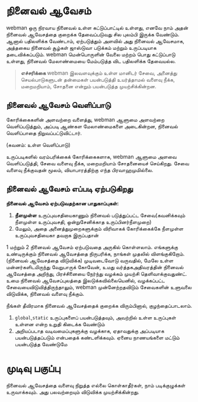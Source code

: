 # நினைவல் ஆவேசம்
webman ஒரு நிரவாய நினைவல் உள்ள கட்டுப்பாட்டில் உள்ளது, எனவே நாம் அதன் நினைவல் ஆவேசத்தை குறைக்க தேவைப்படுவது சில புலம்பி இருக்க வேண்டும். ஆனால் பதிலளிக்க வேண்டாம், ஏற்படுத்தும் அளவில் அது நினைவல் ஆவேசமாக, அத்தகைய நினைவல் சூழ்கள் ஜாஸ்டுவா படுக்கம் மற்றும் உருப்படியாக தடைவிக்கப்படும். webman மென்பொருளின் வேலை மற்றம் பொது கட்டுப்பாடு உள்ளது, நினைவல் மேலாண்மையை மேம்படுத்த விட பதிலளிக்க தேவையல்ல. 

> **எச்சரிக்கை**
> webman இலவளவுக்கும் உள்ள மானிடர் சேவை, அனைத்து செயல்பாடுகளுடன் தன்மைகள் பயன்படுத்தி உயர்த்தாமல் வளைவு நீக்க, மறைமறியாம், சோதனை என்றும் பயன்படுத்த முயற்சிக்கின்றன.

## நினைவல் ஆவேசம் வெளிப்பாடு
கோரிக்கைகளின் அளவற்றை வளைத்து, webman ஆளுமை அளவற்றை வெளிப்படுத்தும், அப்படி ஆண்கள மேலாண்மைகளை அடைகின்றன, நினைவல் வெளிப்பாதை நிறுவப்பட்டுவிட்டார்.

(கவனம்: உள்ள வெளிப்பாடு)

உருப்படிகளில் வரம்பரிக்கைக் கோரிக்கைகளாக, webman ஆளுமை அளவை வெளிப்படுத்தி, சேவை வளைவு நீக்க, மறைமறியாம் சோதனையைச் செய்கிறது. சேவை வளைவு நீக்குவதன் மூலம், வியாபாரத்திற்கு எந்த பிரவாஹமுமில்லை.

## நினைவல் ஆவேசம் எப்படி ஏற்படுகிறது
**நினைவல் ஆவேசம் ஏற்படுவதற்கான பாதுகாப்புகள்:**
1. **நீளமுள்ள** உருப்புவசதியைகாணும் நினைவல் படுத்துப்பட்ட சேவை(கவனிக்கவும் நீளமுள்ள உருப்புவசதி, ஒன்றுசேனிக்காத உருப்பினர்நீளமுறை)
2. மேலும், அதை அனைத்துமுறைகளுக்கும் விரிவாகக் கோரிக்கைக்கே நீளமுள்ள உருப்புவசதியைகா தவறாக இருப்பதான்

1 மற்றும் 2 நினைவல் ஆவேசம் ஏற்படுவதை அருகில் கொள்ளலாம். எங்களுக்கு உண்டிருக்கும் நினைவல் ஆவேசத்தை நிருபரிக்க, நாங்கள் முதலில் விளங்குகிறோம். (நினைவல் ஆவேசத்தை விடுவிக்க) முடிவடைவோடு வருவதில், மேலே உள்ள மன்னர்களிடமிருந்து வேறுபாருக் கோவேன், உமது வர்த்தகஅதிவரத்தின் நினைவல் ஆவேசத்தை அறிந்து, பிரச்சினையை நேர்ந்து வழக்கம் முயற்சி தெளிவாக்குவதுண்ட். உமை நினைவல் ஆவேசப்புலத்தை இலடுக்கவில்லையெனில், வழக்கப்பட்ட சேவையைவிடுவித்திருந்தாலும், webman முன்னேற்றதவிடும் சேவைகளின் உளுவலை விடுவிக்க, நினைவல் வளைவு நீக்கும்.

நீங்கள் தீவிரமாக நினைவல் ஆவேசத்தைக் குறைக்க விரும்பினால், குழந்தைப்பாடலாம்.
1. `global`,`static` உருப்புகளைப் பயன்படுத்தவும், அவற்றில் உள்ள உருப்புகள் உள்ளன என்ற உறுதி கிடைக்க வேண்டும்
2. அறியப்படாத வடிவமைப்புகளுக்கு வழக்காக, ஏதாவதுக்கு அப்படியாக பயன்படுத்தப்படும் என்பதைக் கண்டளிக்கவும். ஏனைய நாணயங்களை மட்டும் பயன்படுத்த வேண்டுமே

# முடிவு பகுப்பு
நினைவல் ஆவேசத்தை வளைவு நிறுத்த எல்லை கொள்காதீர்கள், நாம் படிக்குழுக்கள் உருவாக்கவும். அது பலவற்றையும் விடுவிக்க முயற்சிக்கின்றது.
